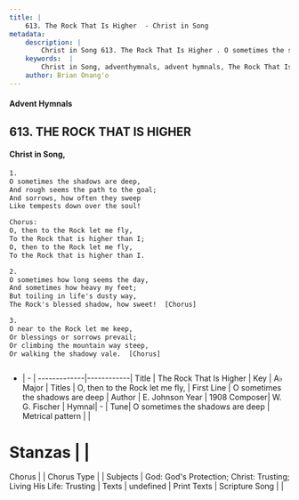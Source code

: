 ```yaml
---
title: |
    613. The Rock That Is Higher  - Christ in Song
metadata:
    description: |
        Christ in Song 613. The Rock That Is Higher . O sometimes the shadows are deep, And rough seems the path to the goal; And sorrows, how often they sweep Like tempests down over the soul! Chorus: O, then to the Rock let me fly,  To the Rock that is higher than I; O, then to the Rock let me fly,  To the Rock that is higher than I.
    keywords:  |
        Christ in Song, adventhymnals, advent hymnals, The Rock That Is Higher , O sometimes the shadows are deep. O, then to the Rock let me fly, 
    author: Brian Onang'o
---
```


#### Advent Hymnals
## 613. THE ROCK THAT IS HIGHER 
####  Christ in Song,

```txt
1.
O sometimes the shadows are deep,
And rough seems the path to the goal;
And sorrows, how often they sweep
Like tempests down over the soul!

Chorus:
O, then to the Rock let me fly, 
To the Rock that is higher than I;
O, then to the Rock let me fly, 
To the Rock that is higher than I.

2.
O sometimes how long seems the day,
And sometimes how heavy my feet;
But toiling in life's dusty way,
The Rock's blessed shadow, how sweet!  [Chorus]

3.
O near to the Rock let me keep,
Or blessings or sorrows prevail;
Or climbing the mountain way steep,
Or walking the shadowy vale.  [Chorus]



```

- |   -  |
-------------|------------|
Title | The Rock That Is Higher  |
Key | A♭ Major |
Titles | O, then to the Rock let me fly,  |
First Line | O sometimes the shadows are deep |
Author | E. Johnson
Year | 1908
Composer| W. G. Fischer |
Hymnal|  - |
Tune| O sometimes the shadows are deep |
Metrical pattern | |
# Stanzas |  |
Chorus |  |
Chorus Type |  |
Subjects | God: God's Protection; Christ: Trusting; Living His Life: Trusting |
Texts | undefined |
Print Texts | 
Scripture Song |  |
    
